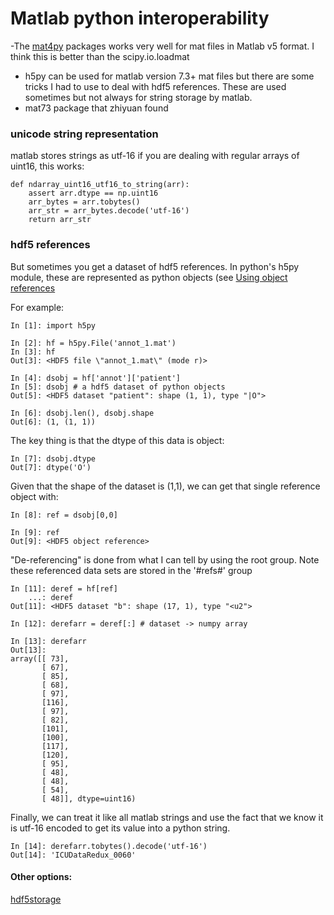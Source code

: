 # Matlab python interoperability

-The [mat4py](https://github.com/nephics/mat4py) packages works very well for mat files in Matlab v5 format. I think this is better than the scipy.io.loadmat

- h5py can be used for matlab version 7.3+ mat files but there are some tricks I had to use to deal with hdf5 references. These are used sometimes but not always for string storage by matlab.
- mat73 package that zhiyuan found
### unicode string representation

matlab stores strings as utf-16
if you are dealing with regular arrays of uint16, this works:

```
def ndarray_uint16_utf16_to_string(arr):
    assert arr.dtype == np.uint16
    arr_bytes = arr.tobytes()
    arr_str = arr_bytes.decode('utf-16')
    return arr_str
```
### hdf5 references
But sometimes you get a dataset of hdf5 references.
In python's h5py module, these are represented as python objects (see [Using object references](https://docs.h5py.org/en/stable/refs.html)

For example:
```ipython
In [1]: import h5py

In [2]: hf = h5py.File('annot_1.mat')
In [3]: hf
Out[3]: <HDF5 file \"annot_1.mat\" (mode r)>

In [4]: dsobj = hf['annot']['patient']
In [5]: dsobj # a hdf5 dataset of python objects
Out[5]: <HDF5 dataset "patient": shape (1, 1), type "|O">

In [6]: dsobj.len(), dsobj.shape
Out[6]: (1, (1, 1))
```
The key thing is that the dtype of this data is object:
```ipython
In [7]: dsobj.dtype
Out[7]: dtype('O')
```
Given that the shape of the dataset is (1,1), we can get that single reference object with:
```
In [8]: ref = dsobj[0,0]

In [9]: ref
Out[9]: <HDF5 object reference>
```
"De-referencing" is done from what I can tell by using the root group. Note these referenced data sets are stored in the '#refs#' group
```ipython
In [11]: deref = hf[ref]
    ...: deref
Out[11]: <HDF5 dataset "b": shape (17, 1), type "<u2">

In [12]: derefarr = deref[:] # dataset -> numpy array

In [13]: derefarr
Out[13]: 
array([[ 73],
       [ 67],
       [ 85],
       [ 68],
       [ 97],
       [116],
       [ 97],
       [ 82],
       [101],
       [100],
       [117],
       [120],
       [ 95],
       [ 48],
       [ 48],
       [ 54],
       [ 48]], dtype=uint16)
```
Finally, we can treat it like all matlab strings and use the fact that we know it is utf-16 encoded to get its value into a python string.

```ipython
In [14]: derefarr.tobytes().decode('utf-16')
Out[14]: 'ICUDataRedux_0060'
```
#### Other options:

[hdf5storage](https://github.com/frejanordsiek/hdf5storage)

